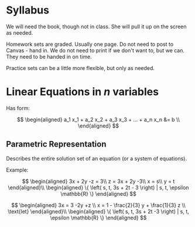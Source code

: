 # Syllabus

We will need the book, though not in class.
She will pull it up on the screen as needed.

Homework sets are graded.
Usually one page.
Do not need to post to Canvas - hand in.
We do not need to print if we don't want to, but we can.
They need to be handed in on time.

Practice sets can be a little more flexible, but only as needed.

# Linear Equations in $n$ variables

Has form:

$$
\begin{aligned}
a_1 x_1 + a_2 x_2 + a_3 x_3 + ... + a_n x_n &= b \\
\end{aligned}
$$

## Parametric Representation

Describes the entire solution set of an equation (or a system of equations).

Example:

$$
\begin{aligned}
3x + 2y -z = 3\\
z = 3x + 2y -3\\
x = s\\
y = t
\end{aligned}\\
\begin{aligned}
\{ \left( s, t, 3s + 2t - 3 \right) | s, t, \epsilon \mathbb{R} \}
\end{aligned}
$$

$$
\begin{aligned}
3x = 3 -2y +z \\
x = 1 - \frac{2}{3} y + \frac{1}{3} z \\
\text{let}
\end{aligned}\\
\begin{aligned}
\{ \left( s, t, 3s + 2t -3 \right) | s, t, \epsilon \mathbb{R} \}
\end{aligned}
$$
